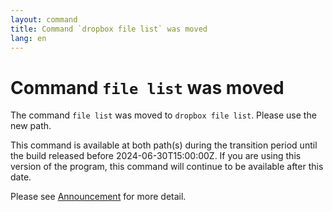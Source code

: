 ```yaml
---
layout: command
title: Command `dropbox file list` was moved
lang: en
---
```


# Command `file list` was moved

The command `file list` was moved to `dropbox file list`. Please use the new path.

This command is available at both path(s) during the transition period until the build released before 2024-06-30T15:00:00Z. If you are using this version of the program, this command will continue to be available after this date.

Please see [Announcement](https://github.com/watermint/toolbox/discussions/799) for more detail.


